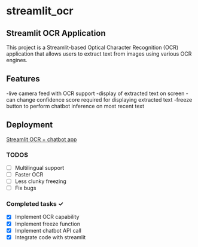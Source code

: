 # streamlit_ocr

## Streamlit OCR Application
This project is a Streamlit-based Optical Character Recognition (OCR) application that allows users to extract text from images using various OCR engines.

## Features
-live camera feed with OCR support
-display of extracted text on screen
-can change confidence score required for displaying extracted text 
-freeze button to perform chatbot inference on most recent text

## Deployment
<a href="https://st-ocr.streamlit.app/">Streamlit OCR + chatbot app</a>

### TODOS
- [ ] Multilingual support 
- [ ] Faster OCR
- [ ] Less clunky freezing
- [ ] Fix bugs

### Completed tasks ✓
- [x] Implement OCR capability
- [x] Implement freeze function
- [x] Implement chatbot API call
- [x] Integrate code with streamlit
